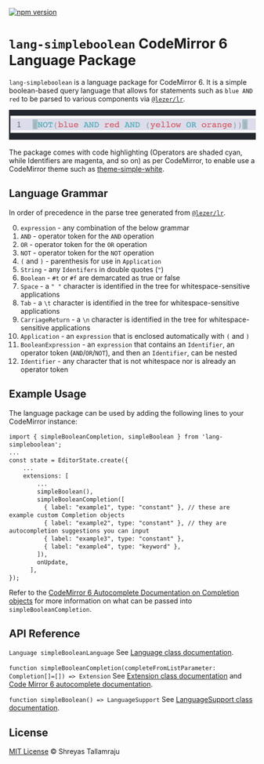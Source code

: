 [![npm version](https://badge.fury.io/js/lang-simpleboolean.svg)](https://badge.fury.io/js/lang-simpleboolean)

# `lang-simpleboolean` CodeMirror 6 Language Package

`lang-simpleboolean` is a language package for CodeMirror 6. It is a simple boolean-based query language that allows for statements such as `blue AND red` to be parsed to various components via [`@lezer/lr`](https://www.npmjs.com/package/@lezer/lr). 

![lang-simpleboolean in action](langsimplebooleanScreenshot.png "lang-simpleboolean in action")

The package comes with code highlighting (Operators are shaded cyan, while Identifiers are magenta, and so on) as per CodeMirror, to enable use a CodeMirror theme such as [theme-simple-white](https://www.npmjs.com/package/theme-simple-white).

## Language Grammar

In order of precedence in the parse tree generated from [`@lezer/lr`](https://www.npmjs.com/package/@lezer/lr).

0. `expression` - any combination of the below grammar
1. `AND` - operator token for the `AND` operation
2. `OR` - operator token for the `OR` operation
3. `NOT` - operator token for the `NOT` operation
4. `(` and `)` - parenthesis for use in `Application`
5. `String` - any `Identifers` in double quotes (`"`)
6. `Boolean` - `#t` or `#f` are demarcated as true or false
7. `Space` - a `" "` character is identified in the tree for whitespace-sensitive applications
8. `Tab` - a `\t` character is identified in the tree for whitespace-sensitive applications
9. `CarriageReturn` - a `\n` character is identified in the tree for whitespace-sensitive applications
10. `Application` - an `expression` that is enclosed automatically with `(` and `)`
11. `BooleanExpression` - an `expression` that contains an `Identifier`, an operator token (`AND`/`OR`/`NOT`), and then an `Identifier`, can be nested
12. `Identifier` - any character that is not whitespace nor is already an operator token

## Example Usage

The language package can be used by adding the following lines to your CodeMirror instance:

```
import { simpleBooleanCompletion, simpleBoolean } from 'lang-simpleboolean';
...
const state = EditorState.create({
    ...
    extensions: [
        ...
        simpleBoolean(),
        simpleBooleanCompletion([
          { label: "example1", type: "constant" }, // these are example custom Completion objects
          { label: "example2", type: "constant" }, // they are autocompletion suggestions you can input
          { label: "example3", type: "constant" },
          { label: "example4", type: "keyword" },
        ]),
        onUpdate,
      ],
});
```

Refer to the [CodeMirror 6 Autocomplete Documentation on Completion objects](https://codemirror.net/6/docs/ref/#autocomplete.Completion) for more information on what can be passed into `simpleBooleanCompletion`.

## API Reference

`Language simpleBooleanLanguage`
See [Language class documentation](https://codemirror.net/6/docs/ref/#language.Language).

`function simpleBooleanCompletion(completeFromListParameter: Completion[]=[]) => Extension`
See [Extension class documentation](https://codemirror.net/6/docs/ref/#state.Extension) and [Code Mirror 6 autocomplete documentation](https://codemirror.net/6/docs/ref/#autocomplete).

`function simpleBoolean() => LanguageSupport` 
See [LanguageSupport class documentation](https://codemirror.net/6/docs/ref/#language.LanguageSupport).

## License

[MIT License](https://andreasonny.mit-license.org/2019) © Shreyas Tallamraju